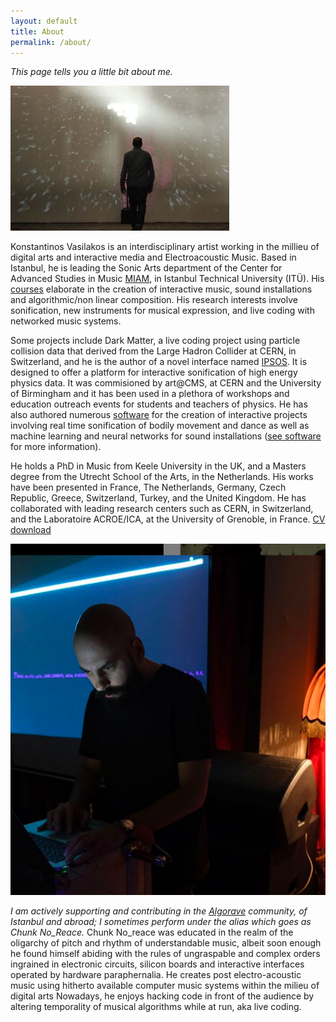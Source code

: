 ```yaml
---
layout: default
title: About
permalink: /about/
---
```


_This page tells you a little bit about me._

![](./images/me-walking-installation.jpg)

Konstantinos Vasilakos is an interdisciplinary artist working in the millieu of digital arts and interactive media and Electroacoustic Music. Based in Istanbul, he is leading the Sonic Arts department of the Center for Advanced Studies in Music [MIAM](https://www.miam.itu.edu.tr), in Istanbul Technical University (ITÜ). His [courses](https://konvas.github.io/teaching/) elaborate in the creation of interactive music, sound installations and algorithmic/non linear composition. His research interests involve sonification, new instruments for musical expression, and live coding with networked music systems. 

Some projects include Dark Matter, a live coding project using particle collision data that derived from the Large Hadron Collider at CERN, in Switzerland, and he is the author of a novel interface named [IPSOS](http://ipsos.web.cern.ch/IPSOS_support_website/support.html). It is designed to offer a platform for interactive sonification of high energy physics data. It was commisioned by art@CMS, at CERN and the University of Birmingham and it has been used in a plethora of workshops and education outreach events for students and teachers of physics. He has also authored numerous [software](https://konvas.github.io/software/) for the creation of interactive projects involving real time sonification of bodily movement and dance as well as machine learning and neural networks for sound installations ([see software](https://konvas.github.io/software/) for more information).

He holds a PhD in Music from Keele University in the UK, and a Masters degree from the Utrecht School of the Arts, in the Netherlands. His works have been presented in France, The Netherlands, Germany, Czech Republic, Greece, Switzerland, Turkey, and the United Kingdom. He has collaborated with leading research centers such as CERN, in Switzerland, and the Laboratoire ACROE/ICA, at the University of Grenoble, in France. [CV download](./files/kv_one_page_cv-project-links.pdf)

![](./images/me-algo-photo.png)

_I am actively supporting and contributing in the [Algorave](https://algorave.com) community, of Istanbul and abroad; I sometimes perform under the alias which goes as Chunk No_Reace._
Chunk No_reace was educated in the realm of the oligarchy of pitch and rhythm of understandable music, albeit soon enough he found himself abiding with the rules of ungraspable and complex orders ingrained in electronic circuits, silicon boards and interactive interfaces operated by hardware paraphernalia. He creates post electro-acoustic music using hitherto available computer music systems within the milieu of digital arts Nowadays, he enjoys hacking code in front of the audience by altering temporality of musical algorithms while at run, aka live coding.
